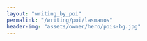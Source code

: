 ```yaml
---
layout: "writing_by_poi"
permalink: "/writing/poi/lasmanos"
header-img: "assets/owner/hero/pois-bg.jpg"
---
```

